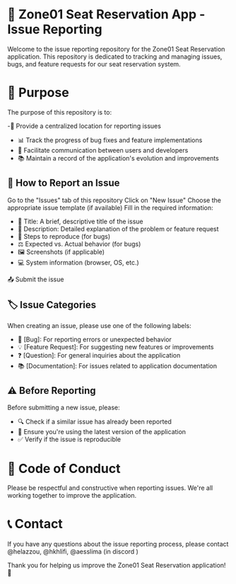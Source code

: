 # 🚀 Zone01 Seat Reservation App - Issue Reporting

Welcome to the issue reporting repository for the Zone01 Seat Reservation application. This repository is dedicated to tracking and managing issues, bugs, and feature requests for our seat reservation system.
# 🎯 Purpose
The purpose of this repository is to:

-📍 Provide a centralized location for reporting issues
- 📊 Track the progress of bug fixes and feature implementations
- 💬 Facilitate communication between users and developers
- 📚 Maintain a record of the application's evolution and improvements

## 🐛 How to Report an Issue

Go to the "Issues" tab of this repository Click on "New Issue" Choose the appropriate issue template (if available) Fill in the required information:

- 📌 Title: A brief, descriptive title of the issue
- 📄 Description: Detailed explanation of the problem or feature request
- 🔄 Steps to reproduce (for bugs)
- ⚖️ Expected vs. Actual behavior (for bugs)
- 🖼️ Screenshots (if applicable)
- 💻 System information (browser, OS, etc.)


📤 Submit the issue

## 🏷️ Issue Categories
When creating an issue, please use one of the following labels:

- 🐞 [Bug]: For reporting errors or unexpected behavior
- 💡 [Feature Request]: For suggesting new features or improvements
- ❓ [Question]: For general inquiries about the application
- 📚 [Documentation]: For issues related to application documentation

## ⚠️ Before Reporting
Before submitting a new issue, please:

- 🔍 Check if a similar issue has already been reported
- 🔄 Ensure you're using the latest version of the application
- ✅ Verify if the issue is reproducible

# 📜 Code of Conduct
Please be respectful and constructive when reporting issues. We're all working together to improve the application.
# 📞 Contact
If you have any questions about the issue reporting process, please contact @helazzou, @hkhlifi, @aesslima (in discord )

Thank you for helping us improve the Zone01 Seat Reservation application! 🙏
